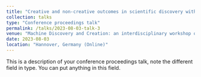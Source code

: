 ```yaml
---
title: "Creative and non-creative outcomes in scientific discovery with human-computer collaboration: what can we learn from machine learning predictions?"
collection: talks
type: "Conference proceedings talk"
permalink: /talks/2023-08-03-talk-3
venue: "Machine Discovery and Creation: an interdisciplinary workshop on AI in science and creative applications"
date: 2023-08-03
location: "Hannover, Germany (Online)"
---
```


This is a description of your conference proceedings talk, note the different field in type. You can put anything in this field.
